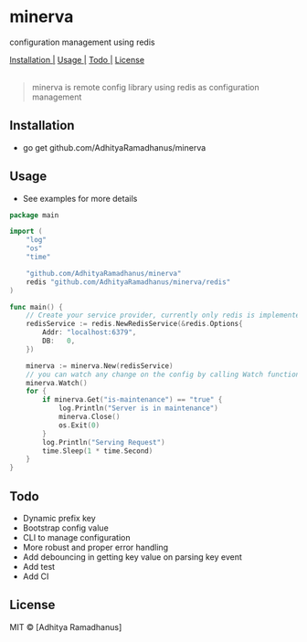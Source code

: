 # minerva
configuration management using redis

<p>
  <a href="#installation">Installation |</a>
  <a href="#usage">Usage |</a>
  <a href="#todo">Todo |</a>
  <a href="#licenses">License</a>
  <br><br>
  <blockquote>
	minerva is remote config library using redis as configuration management
  </blockquote>
</p>

Installation
----------- 
* go get github.com/AdhityaRamadhanus/minerva

Usage
----------------
* See examples for more details
```go
package main

import (
	"log"
	"os"
	"time"

	"github.com/AdhityaRamadhanus/minerva"
	redis "github.com/AdhityaRamadhanus/minerva/redis"
)

func main() {
    // Create your service provider, currently only redis is implemented
	redisService := redis.NewRedisService(&redis.Options{
		Addr: "localhost:6379",
		DB:   0,
	})

    minerva := minerva.New(redisService)
    // you can watch any change on the config by calling Watch function
	minerva.Watch()
	for {
		if minerva.Get("is-maintenance") == "true" {
			log.Println("Server is in maintenance")
			minerva.Close()
			os.Exit(0)
		}
		log.Println("Serving Request")
		time.Sleep(1 * time.Second)
	}
}
```

Todo
----------------
* Dynamic prefix key
* Bootstrap config value
* CLI to manage configuration
* More robust and proper error handling
* Add debouncing in getting key value on parsing key event
* Add test
* Add CI

License
----

MIT © [Adhitya Ramadhanus]

